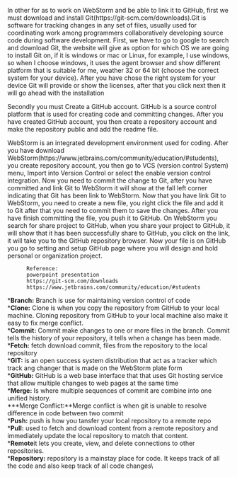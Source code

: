 <p>In other for as to work on WebStorm and be able to link it to GitHub, first we must download and install Git(https://git-scm.com/downloads).Git is software for tracking changes in any set of files, usually used for coordinating work among programmers collaboratively developing source code during software development. First, we have to go to google to search and download Git, the website will give as option for which OS we are going to install Git on, if it is windows or mac or Linux, for example, I use windows, so when I choose windows, it uses the agent browser and show different platform that is suitable for me, weather 32 or 64 bit (choose the correct system for your device). After you have chose the right system for your device Git will provide or show the licenses, after that you click next then it will go ahead with the installation<p>
     Secondly you must Create a GitHub account. GitHub is a source control platform that is used for creating code and committing changes. After you have created GitHub account, you then create a repository account and make the repository public and add the readme file.<p>
    WebStorm is an integrated development environment used for coding. After you have download WebStorm(https://www.jetbrains.com/community/education/#students), you create repository account, you then go to VCS (version control System) menu, Import into Version Control or select the enable version control integration. Now you need to commit the change to Git, after you have committed and link Git to WebStorm it will show at the fall left corner indicating that Git has been link to WebStorm. Now that you have link Git to WebStorm, you need to create a new file, you right click the file and add it to Git after that you need to commit them to save the changes. After you have finish committing the file, you push it to GitHub. On WebStorm you search for share project to GitHub, when you share your project to GitHub, it will show that it has been successfully share to GitHub, you click on the link, it will take you to the GitHub repository browser. Now your file is on GitHub you go to setting and setup GitHub page where you will design and hold personal or organization project.
           
          Reference:
          powerpoint presentation
          https://git-scm.com/downloads
          https://www.jetbrains.com/community/education/#students
          





























***Branch:** Branch is use for maintaining version control of code\
***Clone:** Clone is when you copy the repository from GitHub to your local machine. Cloning repository from GitHub to your local machine also make it easy to fix merge conflict.\
***Commit:** Commit make changes to one or more files in the branch. Commit tells the history of your repository, it tells when a change has been made.\
***Fetch:** fetch download commit, files from the repository to the local repository\
***GIT:** is an open success system distribution that act as a tracker which track ang changer that is made on the WebStorm plate form\
***GitHub:** GitHub is a web base interface that that uses Git hosting service that allow multiple changes to web pages at the same time\
***Merge:** Is where multiple sequences of commit are combine into one unified history.\
***Merge Conflict:**Merge conflict is when git is unable to resolve difference in code between two commit\
***Push:** push is how you tansfer your local repository to a remote repo\
***Pull:** used to fetch and download content from a remote repository and immediately update the local repository to match that content. \
***Remote**it lets you create, view, and delete connections to other repositories. \
***Repository:** repository is a mainstay place for code. It keeps track of all the code and also keep track of all code changes\

